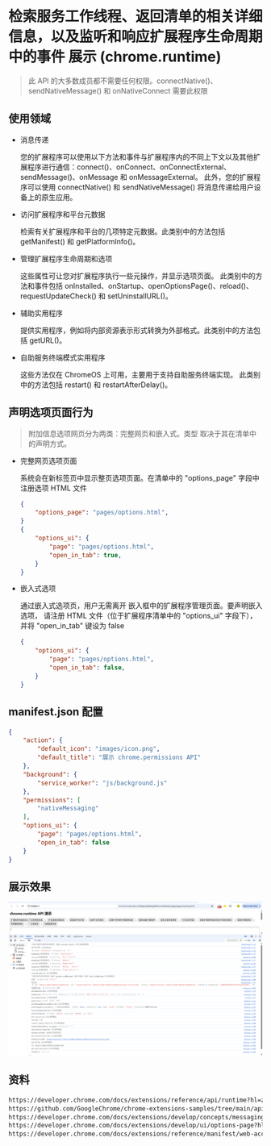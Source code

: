 # 检索服务工作线程、返回清单的相关详细信息，以及监听和响应扩展程序生命周期中的事件 展示 (chrome.runtime)

> 此 API 的大多数成员都不需要任何权限。connectNative()、sendNativeMessage() 和 onNativeConnect 需要此权限

## 使用领域
- 消息传递

    您的扩展程序可以使用以下方法和事件与扩展程序内的不同上下文以及其他扩展程序进行通信：connect()、onConnect、onConnectExternal、sendMessage()、onMessage 和 onMessageExternal。
    此外，您的扩展程序可以使用 connectNative() 和 sendNativeMessage() 将消息传递给用户设备上的原生应用。

- 访问扩展程序和平台元数据
    
    检索有关扩展程序和平台的几项特定元数据。此类别中的方法包括 getManifest() 和 getPlatformInfo()。

- 管理扩展程序生命周期和选项

    这些属性可让您对扩展程序执行一些元操作，并显示选项页面。 
    此类别中的方法和事件包括 onInstalled、onStartup、openOptionsPage()、reload()、requestUpdateCheck() 和 setUninstallURL()。

- 辅助实用程序
    
    提供实用程序，例如将内部资源表示形式转换为外部格式。此类别中的方法包括 getURL()。

- 自助服务终端模式实用程序
    
    这些方法仅在 ChromeOS 上可用，主要用于支持自助服务终端实现。 此类别中的方法包括 restart() 和 restartAfterDelay()。


## 声明选项页面行为

> 附加信息选项网页分为两类：完整网页和嵌入式。类型 取决于其在清单中的声明方式。

- 完整网页选项页面
    
    系统会在新标签页中显示整页选项页面。在清单中的 "options_page" 字段中注册选项 HTML 文件
    ```json
    {
        "options_page": "pages/options.html",
    }
    {
        "options_ui": {
            "page": "pages/options.html",
            "open_in_tab": true,
        }
    }
    ``` 


- 嵌入式选项

    通过嵌入式选项页，用户无需离开 嵌入框中的扩展程序管理页面。要声明嵌入选项，
    请注册 HTML 文件（位于扩展程序清单中的 "options_ui" 字段下），并将 "open_in_tab" 键设为 false
    ```json
    {
        "options_ui": {
            "page": "pages/options.html",
            "open_in_tab": false,
        }
    }
    ```

## manifest.json 配置
```json
{
    "action": {
        "default_icon": "images/icon.png",
        "default_title": "展示 chrome.permissions API"
    },
    "background": {
        "service_worker": "js/background.js"
    },
    "permissions": [
        "nativeMessaging"
    ],
    "options_ui": {
        "page": "pages/options.html",
        "open_in_tab": false
    }
}
```

## 展示效果
![setting](./docs/setting.png)

## 资料
```markdown
https://developer.chrome.com/docs/extensions/reference/api/runtime?hl=zh-cn
https://github.com/GoogleChrome/chrome-extensions-samples/tree/main/api-samples/web-accessible-resources
https://developer.chrome.com/docs/extensions/develop/concepts/messaging?hl=zh-cn
https://developer.chrome.com/docs/extensions/develop/ui/options-page?hl=zh-cn#full_page
https://developer.chrome.com/docs/extensions/reference/manifest/web-accessible-resources?hl=zh-cn
```